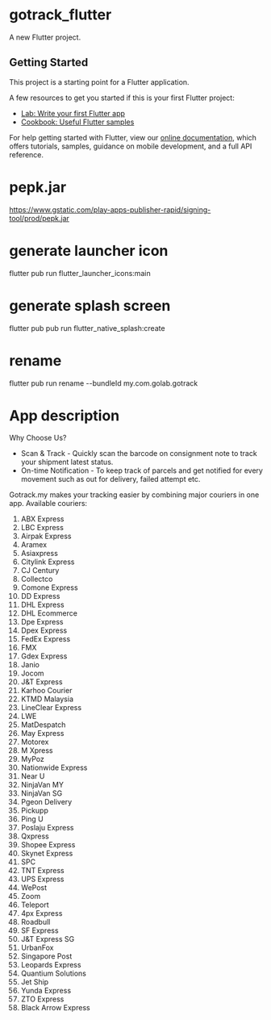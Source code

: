 # gotrack_flutter

A new Flutter project.

## Getting Started

This project is a starting point for a Flutter application.

A few resources to get you started if this is your first Flutter project:

- [Lab: Write your first Flutter app](https://flutter.dev/docs/get-started/codelab)
- [Cookbook: Useful Flutter samples](https://flutter.dev/docs/cookbook)

For help getting started with Flutter, view our
[online documentation](https://flutter.dev/docs), which offers tutorials,
samples, guidance on mobile development, and a full API reference.

# pepk.jar
https://www.gstatic.com/play-apps-publisher-rapid/signing-tool/prod/pepk.jar

# generate launcher icon
flutter pub run flutter_launcher_icons:main

# generate splash screen
flutter pub pub run flutter_native_splash:create

# rename
flutter pub run rename --bundleId my.com.golab.gotrack

# App description
Why Choose Us?
- Scan & Track - Quickly scan the barcode on consignment note to track your shipment latest status.
- On-time Notification - To keep track of parcels and get notified for every movement such as out for delivery, failed attempt etc.

Gotrack.my makes your tracking easier by combining major couriers in one app. Available couriers:
1. ABX Express
2. LBC Express
3. Airpak Express
4. Aramex
5. Asiaxpress
6. Citylink Express
7. CJ Century
8. Collectco
9. Comone Express
10. DD Express
11. DHL Express
12. DHL Ecommerce
13. Dpe Express
14. Dpex Express
15. FedEx Express
16. FMX
17. Gdex Express
18. Janio
19. Jocom
20. J&T Express
21. Karhoo Courier
22. KTMD Malaysia
23. LineClear Express
24. LWE
25. MatDespatch
26. May Express
27. Motorex
28. M Xpress
29. MyPoz
30. Nationwide Express
31. Near U
32. NinjaVan MY
33. NinjaVan SG
34. Pgeon Delivery
35. Pickupp
36. Ping U
37. Poslaju Express
38. Qxpress
39. Shopee Express
40. Skynet Express
41. SPC
42. TNT Express
43. UPS Express
44. WePost
45. Zoom
46. Teleport
47. 4px Express
48. Roadbull
49. SF Express
50. J&T Express SG
51. UrbanFox
52. Singapore Post
53. Leopards Express
54. Quantium Solutions
55. Jet Ship
56. Yunda Express
57. ZTO Express
58. Black Arrow Express